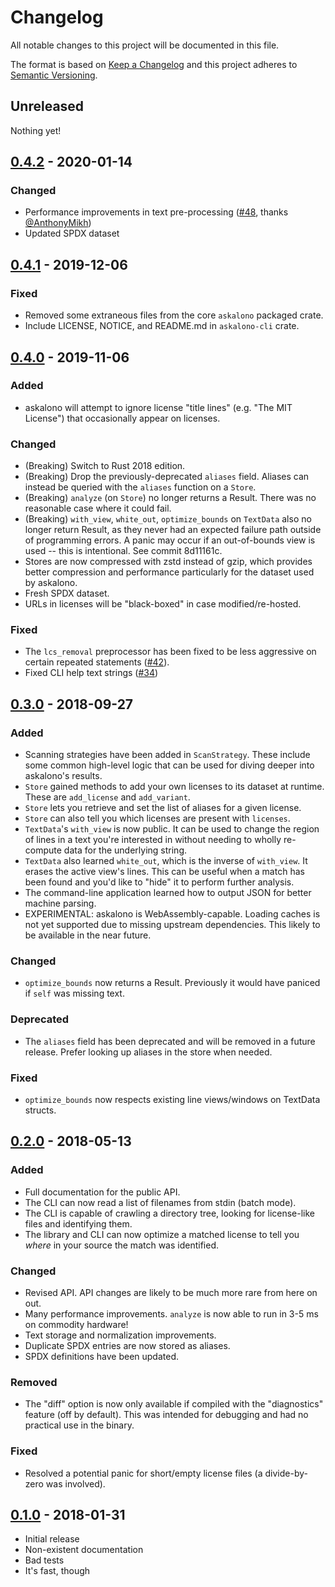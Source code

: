 # Changelog
All notable changes to this project will be documented in this file.

The format is based on [Keep a Changelog](http://keepachangelog.com/en/1.0.0/)
and this project adheres to [Semantic Versioning](http://semver.org/spec/v2.0.0.html).

## Unreleased

Nothing yet!

## [0.4.2] - 2020-01-14

### Changed

- Performance improvements in text pre-processing ([#48], thanks [@AnthonyMikh])
- Updated SPDX dataset

[0.4.2]: https://github.com/amzn/askalono/releases/tag/0.4.2
[#48]: https://github.com/amzn/askalono/pull/48
[@AnthonyMikh]: https://github.com/AnthonyMikh

## [0.4.1] - 2019-12-06

### Fixed

- Removed some extraneous files from the core `askalono` packaged crate.
- Include LICENSE, NOTICE, and README.md in `askalono-cli` crate.

[0.4.1]: https://github.com/amzn/askalono/releases/tag/0.4.1

## [0.4.0] - 2019-11-06

### Added

- askalono will attempt to ignore license "title lines" (e.g. "The MIT License") that occasionally appear on licenses.

### Changed

- (Breaking) Switch to Rust 2018 edition.
- (Breaking) Drop the previously-deprecated `aliases` field. Aliases can instead be queried with the `aliases` function on a `Store`.
- (Breaking) `analyze` (on `Store`) no longer returns a Result. There was no reasonable case where it could fail.
- (Breaking) `with_view`, `white_out`, `optimize_bounds` on `TextData` also no longer return Result, as they never had an expected failure path outside of programming errors. A panic may occur if an out-of-bounds view is used -- this is intentional. See commit 8d11161c.
- Stores are now compressed with zstd instead of gzip, which provides better compression and performance particularly for the dataset used by askalono.
- Fresh SPDX dataset.
- URLs in licenses will be "black-boxed" in case modified/re-hosted.

### Fixed

- The `lcs_removal` preprocessor has been fixed to be less aggressive on certain repeated statements ([#42]).
- Fixed CLI help text strings ([#34])

[0.4.0]: https://github.com/amzn/askalono/releases/tag/0.4.0
[#42]: https://github.com/amzn/askalono/issues/42
[#34]: https://github.com/amzn/askalono/issues/34

## [0.3.0] - 2018-09-27

### Added

- Scanning strategies have been added in `ScanStrategy`. These include some common high-level logic that can be used for diving deeper into askalono's results.
- `Store` gained methods to add your own licenses to its dataset at runtime. These are `add_license` and `add_variant`.
- `Store` lets you retrieve and set the list of aliases for a given license.
- `Store` can also tell you which licenses are present with `licenses`.
- `TextData`'s `with_view` is now public. It can be used to change the region of lines in a text you're interested in without needing to wholly re-compute data for the underlying string.
- `TextData` also learned `white_out`, which is the inverse of `with_view`. It erases the active view's lines. This can be useful when a match has been found and you'd like to "hide" it to perform further analysis.
- The command-line application learned how to output JSON for better machine parsing.
- EXPERIMENTAL: askalono is WebAssembly-capable. Loading caches is not yet supported due to missing upstream dependencies. This likely to be available in the near future.

### Changed

- `optimize_bounds` now returns a Result. Previously it would have paniced if `self` was missing text.

### Deprecated

- The `aliases` field has been deprecated and will be removed in a future release. Prefer looking up aliases in the store when needed.

### Fixed

- `optimize_bounds` now respects existing line views/windows on TextData structs.

[0.3.0]: https://github.com/amzn/askalono/releases/tag/0.3.0

## [0.2.0] - 2018-05-13

### Added

- Full documentation for the public API.
- The CLI can now read a list of filenames from stdin (batch mode).
- The CLI is capable of crawling a directory tree, looking for license-like files and identifying them.
- The library and CLI can now optimize a matched license to tell you _where_ in your source the match was identified.

### Changed

- Revised API. API changes are likely to be much more rare from here on out.
- Many performance improvements. `analyze` is now able to run in 3-5 ms on commodity hardware!
- Text storage and normalization improvements.
- Duplicate SPDX entries are now stored as aliases.
- SPDX definitions have been updated.

### Removed

- The "diff" option is now only available if compiled with the "diagnostics" feature (off by default). This was intended for debugging and had no practical use in the binary.

### Fixed

- Resolved a potential panic for short/empty license files (a divide-by-zero was involved).

[0.2.0]: https://github.com/amzn/askalono/releases/tag/0.2.0

## [0.1.0] - 2018-01-31

- Initial release
- Non-existent documentation
- Bad tests
- It's fast, though

[0.1.0]: https://github.com/amzn/askalono/releases/tag/0.1.0
